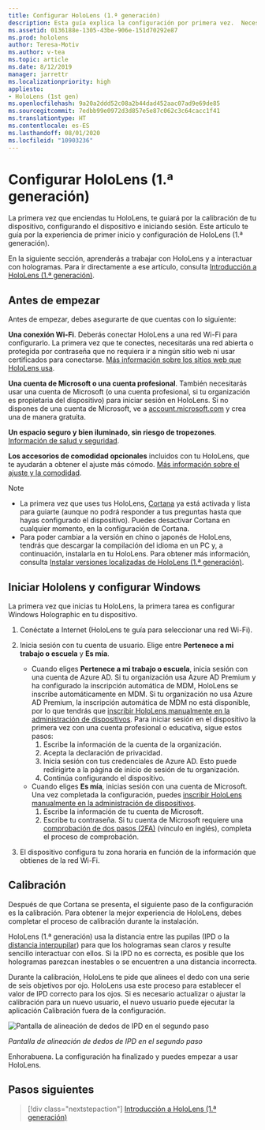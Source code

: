 ```yaml
---
title: Configurar HoloLens (1.ª generación)
description: Esta guía explica la configuración por primera vez.  Necesitarás una red Wi-Fi y una cuenta de Microsoft (MSA) o de Azure Active Directory (Azure AD).
ms.assetid: 0136188e-1305-43be-906e-151d70292e87
ms.prod: hololens
author: Teresa-Motiv
ms.author: v-tea
ms.topic: article
ms.date: 8/12/2019
manager: jarrettr
ms.localizationpriority: high
appliesto:
- HoloLens (1st gen)
ms.openlocfilehash: 9a20a2ddd52c08a2b44dad452aac07ad9e69de85
ms.sourcegitcommit: 7edbb99e0972d3d857e5e87c062c3c64cacc1f41
ms.translationtype: HT
ms.contentlocale: es-ES
ms.lasthandoff: 08/01/2020
ms.locfileid: "10903236"
---
```

# Configurar HoloLens (1.ª generación)

La primera vez que enciendas tu HoloLens, te guiará por la calibración de tu dispositivo, configurando el dispositivo e iniciando sesión.  Este artículo te guía por la experiencia de primer inicio y configuración de HoloLens (1.ª generación).

En la siguiente sección, aprenderás a trabajar con HoloLens y a interactuar con hologramas. Para ir directamente a ese artículo, consulta [Introducción a HoloLens (1.ª generación)](hololens1-basic-usage.md).

## Antes de empezar

Antes de empezar, debes asegurarte de que cuentas con lo siguiente:

**Una conexión Wi-Fi**. Deberás conectar HoloLens a una red Wi-Fi para configurarlo. La primera vez que te conectes, necesitarás una red abierta o protegida por contraseña que no requiera ir a ningún sitio web ni usar certificados para conectarse. [Más información sobre los sitios web que HoloLens usa](hololens-offline.md).

**Una cuenta de Microsoft o una cuenta profesional**. También necesitarás usar una cuenta de Microsoft (o una cuenta profesional, si tu organización es propietaria del dispositivo) para iniciar sesión en HoloLens. Si no dispones de una cuenta de Microsoft, ve a [account.microsoft.com](https://account.microsoft.com) y crea una de manera gratuita.

**Un espacio seguro y bien iluminado, sin riesgo de tropezones**. [Información de salud y seguridad](https://go.microsoft.com/fwlink/p/?LinkId=746661).

**Los accesorios de comodidad opcionales** incluidos con tu HoloLens, que te ayudarán a obtener el ajuste más cómodo. [Más información sobre el ajuste y la comodidad](https://support.microsoft.com/help/12632/hololens-fit-your-hololens).

> [!NOTE]
>  
> - La primera vez que uses tus HoloLens, [Cortana](hololens-cortana.md) ya está activada y lista para guiarte (aunque no podrá responder a tus preguntas hasta que hayas configurado el dispositivo). Puedes desactivar Cortana en cualquier momento, en la configuración de Cortana.
> - Para poder cambiar a la versión en chino o japonés de HoloLens, tendrás que descargar la compilación del idioma en un PC y, a continuación, instalarla en tu HoloLens. Para obtener más información, consulta [Instalar versiones localizadas de HoloLens (1.ª generación)](hololens1-install-localized.md).

## Iniciar Hololens y configurar Windows

La primera vez que inicias tu HoloLens, la primera tarea es configurar Windows Holographic en tu dispositivo.

1. Conéctate a Internet (HoloLens te guía para seleccionar una red Wi-Fi).

1. Inicia sesión con tu cuenta de usuario. Elige entre **Pertenece a mi trabajo o escuela** y **Es mía**.
    - Cuando eliges **Pertenece a mi trabajo o escuela**, inicia sesión con una cuenta de Azure AD. Si tu organización usa Azure AD Premium y ha configurado la inscripción automática de MDM, HoloLens se inscribe automáticamente en MDM. Si tu organización no usa Azure AD Premium, la inscripción automática de MDM no está disponible, por lo que tendrás que [inscribir HoloLens manualmente en la administración de dispositivos](hololens-enroll-mdm.md#different-ways-to-enroll). Para iniciar sesión en el dispositivo la primera vez con una cuenta profesional o educativa, sigue estos pasos:
        1. Escribe la información de la cuenta de la organización.
        1. Acepta la declaración de privacidad.
        1. Inicia sesión con tus credenciales de Azure AD. Esto puede redirigirte a la página de inicio de sesión de tu organización.
        1. Continúa configurando el dispositivo.
    - Cuando eliges **Es mía**, inicias sesión con una cuenta de Microsoft. Una vez completada la configuración, puedes [inscribir HoloLens manualmente en la administración de dispositivos](hololens-enroll-mdm.md#different-ways-to-enroll).
        1. Escribe la información de tu cuenta de Microsoft.
        1. Escribe tu contraseña. Si tu cuenta de Microsoft requiere una [comprobación de dos pasos (2FA)](https://blogs.technet.microsoft.com/microsoft_blog/2013/04/17/microsoft-account-gets-more-secure/) (vínculo en inglés), completa el proceso de comprobación.

1. El dispositivo configura tu zona horaria en función de la información que obtienes de la red Wi-Fi.

## Calibración

Después de que Cortana se presenta, el siguiente paso de la configuración es la calibración. Para obtener la mejor experiencia de HoloLens, debes completar el proceso de calibración durante la instalación.

HoloLens (1.ª generación) usa la distancia entre las pupilas (IPD o la [distancia interpupilar](https://en.wikipedia.org/wiki/Interpupillary_distance)) para que los hologramas sean claros y resulte sencillo interactuar con ellos. Si la IPD no es correcta, es posible que los hologramas parezcan inestables o se encuentren a una distancia incorrecta.

Durante la calibración, HoloLens te pide que alinees el dedo con una serie de seis objetivos por ojo. HoloLens usa este proceso para establecer el valor de IPD correcto para los ojos. Si es necesario actualizar o ajustar la calibración para un nuevo usuario, el nuevo usuario puede ejecutar la aplicación Calibración fuera de la configuración.

![Pantalla de alineación de dedos de IPD en el segundo paso](./images/ipd-finger-alignment-300px.jpg)

*Pantalla de alineación de dedos de IPD en el segundo paso*

Enhorabuena. La configuración ha finalizado y puedes empezar a usar HoloLens.

## Pasos siguientes

> [!div class="nextstepaction"]
> [Introducción a HoloLens (1.ª generación)](hololens1-basic-usage.md)
